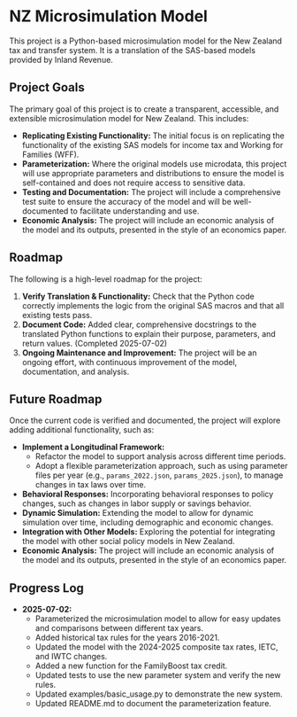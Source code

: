 # NZ Microsimulation Model

This project is a Python-based microsimulation model for the New Zealand tax and transfer system. It is a translation of the SAS-based models provided by Inland Revenue.

## Project Goals

The primary goal of this project is to create a transparent, accessible, and extensible microsimulation model for New Zealand. This includes:

*   **Replicating Existing Functionality:** The initial focus is on replicating the functionality of the existing SAS models for income tax and Working for Families (WFF).
*   **Parameterization:** Where the original models use microdata, this project will use appropriate parameters and distributions to ensure the model is self-contained and does not require access to sensitive data.
*   **Testing and Documentation:** The project will include a comprehensive test suite to ensure the accuracy of the model and will be well-documented to facilitate understanding and use.
*   **Economic Analysis:** The project will include an economic analysis of the model and its outputs, presented in the style of an economics paper.

## Roadmap

The following is a high-level roadmap for the project:

1.  **Verify Translation & Functionality:** Check that the Python code correctly implements the logic from the original SAS macros and that all existing tests pass.
2.  **Document Code:** Added clear, comprehensive docstrings to the translated Python functions to explain their purpose, parameters, and return values. (Completed 2025-07-02)
3.  **Ongoing Maintenance and Improvement:** The project will be an ongoing effort, with continuous improvement of the model, documentation, and analysis.

## Future Roadmap

Once the current code is verified and documented, the project will explore adding additional functionality, such as:

*   **Implement a Longitudinal Framework:**
    *   Refactor the model to support analysis across different time periods.
    *   Adopt a flexible parameterization approach, such as using parameter files per year (e.g., `params_2022.json`, `params_2025.json`), to manage changes in tax laws over time.
*   **Behavioral Responses:** Incorporating behavioral responses to policy changes, such as changes in labor supply or savings behavior.
*   **Dynamic Simulation:** Extending the model to allow for dynamic simulation over time, including demographic and economic changes.
*   **Integration with Other Models:** Exploring the potential for integrating the model with other social policy models in New Zealand.
*   **Economic Analysis:** The project will include an economic analysis of the model and its outputs, presented in the style of an economics paper.

## Progress Log

*   **2025-07-02:**
    *   Parameterized the microsimulation model to allow for easy updates and comparisons between different tax years.
    *   Added historical tax rules for the years 2016-2021.
    *   Updated the model with the 2024-2025 composite tax rates, IETC, and IWTC changes.
    *   Added a new function for the FamilyBoost tax credit.
    *   Updated tests to use the new parameter system and verify the new rules.
    *   Updated examples/basic_usage.py to demonstrate the new system.
    *   Updated README.md to document the parameterization feature.
